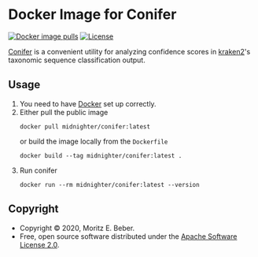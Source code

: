 # Docker Image for Conifer

[![Docker image pulls](https://img.shields.io/docker/pulls/midnighter/conifer)](https://hub.docker.com/r/midnighter/conifer)
[![License](https://img.shields.io/badge/license-Apache--2.0-blueviolet)](https://opensource.org/licenses/Apache-2.0)

[Conifer](https://github.com/Ivarz/Conifer/) is a convenient utility for
analyzing confidence scores in
[kraken2](https://github.com/DerrickWood/kraken2/)'s taxonomic sequence
classification output.

## Usage

1. You need to have [Docker](https://www.docker.com/get-started) set up
   correctly.
2. Either pull the public image
    ```
    docker pull midnighter/conifer:latest
    ```
    or build the image locally from the `Dockerfile`
    ```
    docker build --tag midnighter/conifer:latest .
    ```
3. Run conifer
    ```
    docker run --rm midnighter/conifer:latest --version
    ```

## Copyright

* Copyright © 2020, Moritz E. Beber.
* Free, open source software distributed under the [Apache Software License
  2.0](https://www.apache.org/licenses/LICENSE-2.0).

